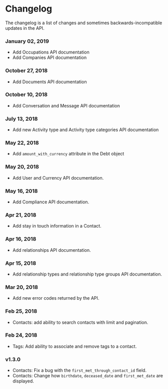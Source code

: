 # Changelog

The changelog is a list of changes and sometimes backwards-incompatible updates in the API.

### January 02, 2019

* Add Occupations API documentation
* Add Companies API documentation

### October 27, 2018

* Add Documents API documentation

### October 10, 2018

* Add Conversation and Message API documentation

### July 13, 2018

* Add new Activity type and Activity type categories API documentation

### May 22, 2018

* Add `amount_with_currency` attribute in the Debt object

### May 20, 2018

* Add User and Currency API documentation.

### May 16, 2018

* Add Compliance API documentation.

### Apr 21, 2018

* Add stay in touch information in a Contact.

### Apr 16, 2018

* Add relationships API documentation.

### Apr 15, 2018

* Add relationship types and relationship type groups API documentation.

### Mar 20, 2018

* Add new error codes returned by the API.

### Feb 25, 2018

* Contacts: add ability to search contacts with limit and pagination.

### Feb 24, 2018

* Tags: Add ability to associate and remove tags to a contact.

### v1.3.0

* Contacts: Fix a bug with the `first_met_through_contact_id` field.
* Contacts: Change how `birthdate`, `deceased_date` and `first_met_date` are displayed.
